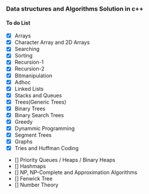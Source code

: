 ### Data structures and Algorithms Solution in c++

#### To do List
- [x] Arrays
- [x] Character Array and 2D Arrays
- [x] Searching
- [x] Sorting
- [x] Recursion-1
- [x] Recursion-2
- [x] Bitmanipulation
- [x] Adhoc
- [x] Linked Lists
- [x] Stacks and Queues
- [x] Trees(Generic Trees)
- [x] Binary Trees
- [x] Binary Search Trees
- [x] Greedy
- [x] Dynammic Programming
- [x] Segment Trees
- [x] Graphs
- [x] Tries and Huffman Coding
- [] Priority Queues / Heaps / Binary Heaps
- [] Hashmaps
- [] NP, NP-Complete and Approximation Algorithms
- [] Fenwick Tree
- [] Number Theory